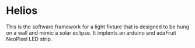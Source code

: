 # Helios
This is the software framework for a light fixture that is designed to be hung on a wall and mimic a solar eclipse. It implents an arduino and adaFruit NeoPixel LED strip.
